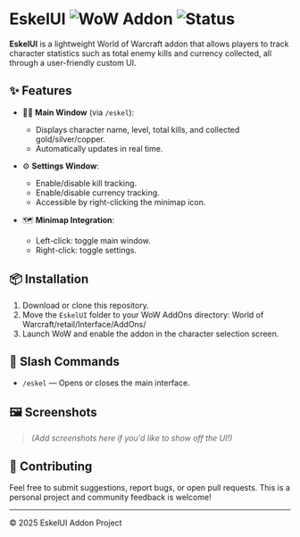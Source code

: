 # EskelUI ![WoW Addon](https://img.shields.io/badge/World%20of%20Warcraft-Addon-blueviolet) ![Status](https://img.shields.io/badge/status-active-success)

**EskelUI** is a lightweight World of Warcraft addon that allows players to track character statistics such as total enemy kills and currency collected, all through a user-friendly custom UI.

## ✨ Features

- 🧙‍♂️ **Main Window** (via `/eskel`):
  - Displays character name, level, total kills, and collected gold/silver/copper.
  - Automatically updates in real time.

- ⚙️ **Settings Window**:
  - Enable/disable kill tracking.
  - Enable/disable currency tracking.
  - Accessible by right-clicking the minimap icon.

- 🗺️ **Minimap Integration**:
  - Left-click: toggle main window.
  - Right-click: toggle settings.

## 📦 Installation

1. Download or clone this repository.
2. Move the `EskelUI` folder to your WoW AddOns directory: World of Warcraft/retail/Interface/AddOns/
3. Launch WoW and enable the addon in the character selection screen.

## 🧪 Slash Commands

- `/eskel` — Opens or closes the main interface.

## 🖼️ Screenshots

> *(Add screenshots here if you'd like to show off the UI!)*

## 🤝 Contributing

Feel free to submit suggestions, report bugs, or open pull requests. This is a personal project and community feedback is welcome!

---

© 2025 EskelUI Addon Project

